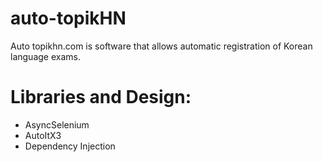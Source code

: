 # auto-topikHN
Auto topikhn.com is software that allows automatic registration of Korean language exams.
# Libraries and Design:
<ul>
<li>AsyncSelenium</li>
<li>AutoItX3</li>
<li>Dependency Injection</li>
</ul>
